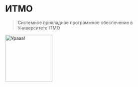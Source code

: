 # ИТМО

> Системное прикладное программное обеспечение в Университете IТМО<br>

<img alt="Урааа!" src="" height="150">
